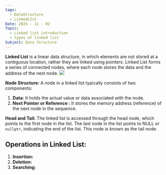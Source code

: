 ```yaml
---
tags:
  - DataStructure
  - LinkedLIst
Date: 2024 - 11 - 02
Topic:
  - Linked list introduction
  - types of linked list
Subject: Data Structure
---
```

**Linked List** is a linear data structure, in which elements are not stored at a contiguous location, rather they are linked using pointers. Linked List forms a series of connected nodes, where each node stores the data and the address of the next node.
![](https://media.geeksforgeeks.org/wp-content/uploads/20220712172013/Singlelinkedlist.png)

**Node Structure:** A node in a linked list typically consists of two components:

1. **Data:** It holds the actual value or data associated with the node.
2. **Next Pointer or Reference :** It stores the memory address (reference) of the next node in the sequence.

**Head and Tail:** The linked list is accessed through the head node, which points to the first node in the list. The last node in the list points to NULL or `nullptr`, indicating the end of the list. This node is known as the tail node.


## Operations in Linked List:
1. **Insertion:**
2. **Deletion:**
3. **Searching:**

